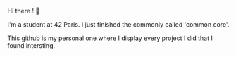 Hi there ! :wave:

I'm a student at 42 Paris. I just finished the commonly called 'common core'.

This github is my personal one where I display every project I did that I found intersting.
